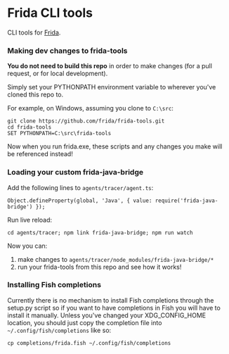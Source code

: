 # Frida CLI tools

CLI tools for [Frida](https://frida.re).

### Making dev changes to frida-tools

**You do not need to build this repo** in order to make changes (for a pull
request, or for local development).

Simply set your PYTHONPATH environment variable to wherever you've cloned
this repo to.

For example, on Windows, assuming you clone to `C:\src`:

    git clone https://github.com/frida/frida-tools.git
    cd frida-tools
    SET PYTHONPATH=C:\src\frida-tools

Now when you run frida.exe, these scripts and any changes you make will be
referenced instead!

### Loading your custom frida-java-bridge

Add the following lines to `agents/tracer/agent.ts`:

    Object.defineProperty(global, 'Java', { value: require('frida-java-bridge') });

Run live reload:

    cd agents/tracer; npm link frida-java-bridge; npm run watch

Now you can:

1. make changes to `agents/tracer/node_modules/frida-java-bridge/*`
2. run your frida-tools from this repo and see how it works!

### Installing Fish completions

Currently there is no mechanism to install Fish completions through the setup.py
script so if you want to have completions in Fish you will have to install it
manually. Unless you've changed your XDG_CONFIG_HOME location, you should just
copy the completion file into `~/.config/fish/completions` like so:

    cp completions/frida.fish ~/.config/fish/completions
